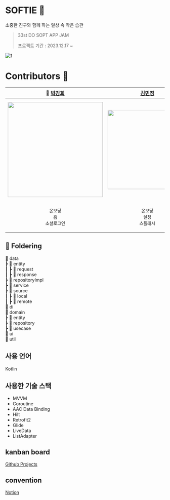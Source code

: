 # SOFTIE 🧸
소중한 친구와 함께 하는 일상 속 작은 습관

> 33st DO SOPT APP JAM <br>
>
> 프로젝트 기간 : 2023.12.17 ~
> </br>

![1](https://github.com/Team-Sopetit/Sopetit-Android/assets/91793891/8732807b-4124-41e1-b101-9db04ee5082f)

# Contributors 🤎

| 👑 [박강희](https://github.com/stellar-halo) | [김민정](https://github.com/emjayMJkim) | [박호연](https://github.com/pump9918) | [허민회](https://github.com/minemi00) |
| --- | --- | --- | --- |
| <img src = "https://github.com/Team-Sopetit/Sopetit-Android/assets/91793891/27350f49-5416-4de4-abe9-068076894b3a" width = "300">| <img src = "https://github.com/Team-Sopetit/Sopetit-Android/assets/91793891/5e8fead5-51eb-4160-9aed-3e008de47e74" width = "250"> | <img src = "https://github.com/Team-Sopetit/Sopetit-Android/assets/91793891/07ef9bbb-c5a9-47cb-b78b-6687661de622" width = "260"> | <img src = "https://github.com/Team-Sopetit/Sopetit-Android/assets/91793891/c9ce6e45-03ef-4bbc-a6d8-c4afa29eb901" width = "320"> |
|<p align = "center">`온보딩`<br/>`홈`<br/>`소셜로그인`|<p align = "center">`온보딩`<br/>`설정`<br/>`스플래시` |<p align = "center">`행복루틴뷰`<br/>`행복루틴 상세뷰`|<p align = "center">`데일리루틴뷰`<br/>`데일리루틴 추가뷰`|


## 📖 Foldering
📁 data<br/>
┣ 📁 entity<br/>
┃ ┣ 📁 request<br/>
┃ ┣ 📁 response<br/>
┣ 📁 repositoryImpl<br/>
┣ 📁 service<br/>
┣ 📁 source<br/>
┃ ┣ 📁 local<br/>
┃ ┣ 📁 remote<br/>
📁 di<br/>
📁 domain<br/>
┣ 📁 entity<br/>
┣ 📁 repository<br/>
┣ 📁 usecase<br/>
📁 ui<br/>
📁 util

## 사용 언어
Kotlin

## 사용한 기술 스택
- MVVM
- Coroutine
- AAC Data Binding
- Hilt
- Retrofit2
- Glide
- LiveData
- ListAdapter

## kanban board
[Github Projects](https://github.com/orgs/Team-Sopetit/projects/1/views/1?visibleFields=%5B%22Title%22%2C%22Assignees%22%2C%22Status%22%2C70731101%2C70731102%2C70731097%5D)

## convention
[Notion](https://airy-hardhat-419.notion.site/02ffb58b83cf4a4fb9a01af863e819a6)
